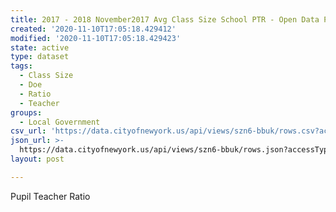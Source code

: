 ```yaml
---
title: 2017 - 2018 November2017 Avg Class Size School PTR - Open Data Portal
created: '2020-11-10T17:05:18.429412'
modified: '2020-11-10T17:05:18.429423'
state: active
type: dataset
tags:
  - Class Size
  - Doe
  - Ratio
  - Teacher
groups:
  - Local Government
csv_url: 'https://data.cityofnewyork.us/api/views/szn6-bbuk/rows.csv?accessType=DOWNLOAD'
json_url: >-
  https://data.cityofnewyork.us/api/views/szn6-bbuk/rows.json?accessType=DOWNLOAD
layout: post

---
```

Pupil Teacher Ratio
